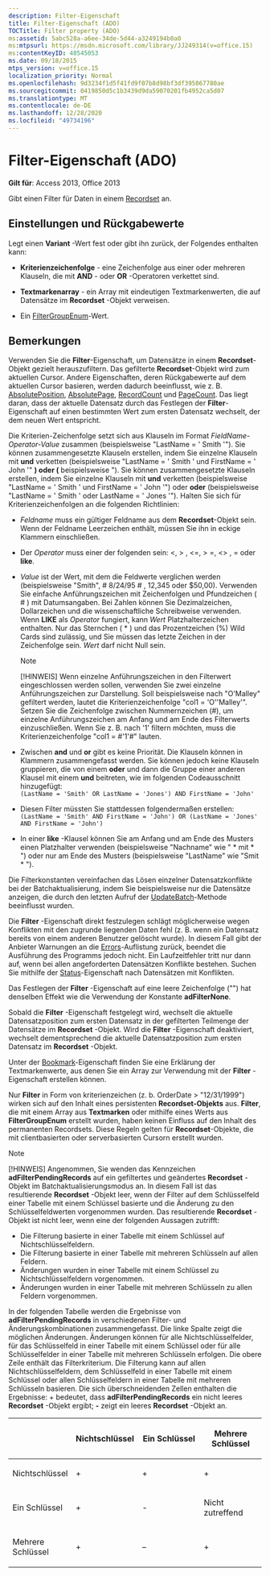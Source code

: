 ```yaml
---
description: Filter-Eigenschaft
title: Filter-Eigenschaft (ADO)
TOCTitle: Filter property (ADO)
ms:assetid: 5abc528a-a6ee-34de-5d44-a3249194b0a0
ms:mtpsurl: https://msdn.microsoft.com/library/JJ249314(v=office.15)
ms:contentKeyID: 48545053
ms.date: 09/18/2015
mtps_version: v=office.15
localization_priority: Normal
ms.openlocfilehash: 9d3234f1d5f41fd9f07b8d98bf3df395067780ae
ms.sourcegitcommit: 0419850d5c1b3439d9da59070201fb4952ca5d07
ms.translationtype: MT
ms.contentlocale: de-DE
ms.lasthandoff: 12/28/2020
ms.locfileid: "49734196"
---
```

# <a name="filter-property-ado"></a>Filter-Eigenschaft (ADO)


**Gilt für**: Access 2013, Office 2013

Gibt einen Filter für Daten in einem [Recordset](recordset-object-ado.md) an.

## <a name="settings-and-return-values"></a>Einstellungen und Rückgabewerte

Legt einen **Variant** -Wert fest oder gibt ihn zurück, der Folgendes enthalten kann:

  - **Kriterienzeichenfolge** - eine Zeichenfolge aus einer oder mehreren Klauseln, die mit **AND** - oder **OR** -Operatoren verkettet sind.

  - **Textmarkenarray** - ein Array mit eindeutigen Textmarkenwerten, die auf Datensätze im **Recordset** -Objekt verweisen.

  - Ein [FilterGroupEnum](filtergroupenum.md)-Wert.

## <a name="remarks"></a>Bemerkungen

Verwenden Sie die **Filter**-Eigenschaft, um Datensätze in einem **Recordset**-Objekt gezielt herauszufiltern. Das gefilterte **Recordset**-Objekt wird zum aktuellen Cursor. Andere Eigenschaften, deren Rückgabewerte auf dem aktuellen Cursor basieren, werden dadurch beeinflusst, wie z. B. [AbsolutePosition](absoluteposition-property-ado.md), [AbsolutePage](absolutepage-property-ado.md), [RecordCount](recordcount-property-ado.md) und [PageCount](pagecount-property-ado.md). Das liegt daran, dass der aktuelle Datensatz durch das Festlegen der **Filter**-Eigenschaft auf einen bestimmten Wert zum ersten Datensatz wechselt, der dem neuen Wert entspricht.

Die Kriterien-Zeichenfolge setzt sich aus Klauseln im Format *FieldName-Operator-Value* zusammen (beispielsweise "LastName = ' Smith '"). Sie können zusammengesetzte Klauseln erstellen, indem Sie einzelne Klauseln mit **und** verketten (beispielsweise "LastName = ' Smith ' und FirstName = ' John '" **) oder (** beispielsweise "). Sie können zusammengesetzte Klauseln erstellen, indem Sie einzelne Klauseln mit **und** verketten (beispielsweise "LastName = ' Smith ' und FirstName = ' John '") oder **oder** (beispielsweise "LastName = ' Smith ' oder LastName = ' Jones '"). Halten Sie sich für Kriterienzeichenfolgen an die folgenden Richtlinien:

  - *Feldname* muss ein gültiger Feldname aus dem **Recordset**-Objekt sein. Wenn der Feldname Leerzeichen enthält, müssen Sie ihn in eckige Klammern einschließen.

  - Der *Operator* muss einer der folgenden sein: \<, \> , \<=, \> =, \<\> , = oder **like**.

  - *Value* ist der Wert, mit dem die Feldwerte verglichen werden (beispielsweise "Smith", \# 8/24/95 \# , 12,345 oder $50,00). Verwenden Sie einfache Anführungszeichen mit Zeichenfolgen und Pfundzeichen ( \# ) mit Datumsangaben. Bei Zahlen können Sie Dezimalzeichen, Dollarzeichen und die wissenschaftliche Schreibweise verwenden. Wenn **LIKE** als *Operator* fungiert, kann *Wert* Platzhalterzeichen enthalten. Nur das Sternchen ( \* ) und das Prozentzeichen (%) Wild Cards sind zulässig, und Sie müssen das letzte Zeichen in der Zeichenfolge sein. *Wert* darf nicht Null sein.

    > [!NOTE]
    > [!HINWEIS] Wenn einzelne Anführungszeichen in den Filterwert eingeschlossen werden sollen, verwenden Sie zwei einzelne Anführungszeichen zur Darstellung. Soll beispielsweise nach "O'Malley" gefiltert werden, lautet die Kriterienzeichenfolge "col1 = 'O''Malley'". Setzen Sie die Zeichenfolge zwischen Nummernzeichen (#), um einzelne Anführungszeichen am Anfang und am Ende des Filterwerts einzuschließen. Wenn Sie z. B. nach '1' filtern möchten, muss die Kriterienzeichenfolge "col1 = #'1'#" lauten.

-   Zwischen **and** und **or** gibt es keine Priorität. Die Klauseln können in Klammern zusammengefasst werden. Sie können jedoch keine Klauseln gruppieren, die von einem **oder** und dann die Gruppe einer anderen Klausel mit einem **und** beitreten, wie im folgenden Codeausschnitt hinzugefügt:  
 `(LastName = 'Smith' OR LastName = 'Jones') AND FirstName = 'John'`  
  
-   Diesen Filter müssten Sie stattdessen folgendermaßen erstellen:  
 `(LastName = 'Smith' AND FirstName = 'John') OR (LastName = 'Jones' AND FirstName = 'John')`  

  - In einer **like** -Klausel können Sie am Anfang und am Ende des Musters einen Platzhalter verwenden (beispielsweise "Nachname" wie " \* mit \* ") oder nur am Ende des Musters (beispielsweise "LastName" wie "Smit \* ").

Die Filterkonstanten vereinfachen das Lösen einzelner Datensatzkonflikte bei der Batchaktualisierung, indem Sie beispielsweise nur die Datensätze anzeigen, die durch den letzten Aufruf der [UpdateBatch](updatebatch-method-ado.md)-Methode beeinflusst wurden.

Die **Filter** -Eigenschaft direkt festzulegen schlägt möglicherweise wegen Konflikten mit den zugrunde liegenden Daten fehl (z. B. wenn ein Datensatz bereits von einem anderen Benutzer gelöscht wurde). In diesem Fall gibt der Anbieter Warnungen an die [Errors](errors-collection-ado.md)-Auflistung zurück, beendet die Ausführung des Programms jedoch nicht. Ein Laufzeitfehler tritt nur dann auf, wenn bei allen angeforderten Datensätzen Konflikte bestehen. Suchen Sie mithilfe der [Status](status-property-ado-recordset.md)-Eigenschaft nach Datensätzen mit Konflikten.

Das Festlegen der **Filter** -Eigenschaft auf eine leere Zeichenfolge ("") hat denselben Effekt wie die Verwendung der Konstante **adFilterNone**.

Sobald die **Filter** -Eigenschaft festgelegt wird, wechselt die aktuelle Datensatzposition zum ersten Datensatz in der gefilterten Teilmenge der Datensätze im **Recordset** -Objekt. Wird die **Filter** -Eigenschaft deaktiviert, wechselt dementsprechend die aktuelle Datensatzposition zum ersten Datensatz im **Recordset** -Objekt.

Unter der [Bookmark](bookmark-property-ado.md)-Eigenschaft finden Sie eine Erklärung der Textmarkenwerte, aus denen Sie ein Array zur Verwendung mit der **Filter** -Eigenschaft erstellen können.

Nur **Filter** in Form von kriterienzeichen (z. b. OrderDate \> "12/31/1999") wirken sich auf den Inhalt eines persistenten **Recordset-Objekts** aus. **Filter**, die mit einem Array aus **Textmarken** oder mithilfe eines Werts aus **FilterGroupEnum** erstellt wurden, haben keinen Einfluss auf den Inhalt des permanenten Recordsets. Diese Regeln gelten für **Recordset**-Objekte, die mit clientbasierten oder serverbasierten Cursorn erstellt wurden.

> [!NOTE]
> [!HINWEIS] Angenommen, Sie wenden das Kennzeichen **adFilterPendingRecords** auf ein gefiltertes und geändertes **Recordset** -Objekt im Batchaktualisierungsmodus an. In diesem Fall ist das resultierende **Recordset** -Objekt leer, wenn der Filter auf dem Schlüsselfeld einer Tabelle mit einem Schlüssel basierte und die Änderung zu den Schlüsselfeldwerten vorgenommen wurden. Das resultierende **Recordset** -Objekt ist nicht leer, wenn eine der folgenden Aussagen zutrifft:
> - Die Filterung basierte in einer Tabelle mit einem Schlüssel auf Nichtschlüsselfeldern.
> - Die Filterung basierte in einer Tabelle mit mehreren Schlüsseln auf allen Feldern.
> - Änderungen wurden in einer Tabelle mit einem Schlüssel zu Nichtschlüsselfeldern vorgenommen.
> - Änderungen wurden in einer Tabelle mit mehreren Schlüsseln zu allen Feldern vorgenommen.

In der folgenden Tabelle werden die Ergebnisse von **adFilterPendingRecords** in verschiedenen Filter- und Änderungskombinationen zusammengefasst. Die linke Spalte zeigt die möglichen Änderungen. Änderungen können für alle Nichtschlüsselfelder, für das Schlüsselfeld in einer Tabelle mit einem Schlüssel oder für alle Schlüsselfelder in einer Tabelle mit mehreren Schlüsseln erfolgen. Die obere Zeile enthält das Filterkriterium. Die Filterung kann auf allen Nichtschlüsselfeldern, dem Schlüsselfeld in einer Tabelle mit einem Schlüssel oder allen Schlüsselfeldern in einer Tabelle mit mehreren Schlüsseln basieren. Die sich überschneidenden Zellen enthalten die Ergebnisse: + bedeutet, dass **adFilterPendingRecords** ein nicht leeres **Recordset** -Objekt ergibt; **-** zeigt ein leeres **Recordset** -Objekt an.

<table>
<colgroup>
<col style="width: 25%" />
<col style="width: 25%" />
<col style="width: 25%" />
<col style="width: 25%" />
</colgroup>
<thead>
<tr class="header">
<th><p><br />
</p></th>
<th><p>Nichtschlüssel</p></th>
<th><p>Ein Schlüssel</p></th>
<th><p>Mehrere Schlüssel</p></th>
</tr>
</thead>
<tbody>
<tr class="odd">
<td><p>Nichtschlüssel</p></td>
<td><p>+</p></td>
<td><p>+</p></td>
<td><p>+</p></td>
</tr>
<tr class="even">
<td><p>Ein Schlüssel</p></td>
<td><p>+</p></td>
<td><p>-</p></td>
<td><p>Nicht zutreffend</p></td>
</tr>
<tr class="odd">
<td><p>Mehrere Schlüssel</p></td>
<td><p>+</p></td>
<td><p>–</p></td>
<td><p>+</p></td>
</tr>
</tbody>
</table>

